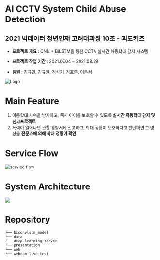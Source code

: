 # AI CCTV System Child Abuse Detection

2021 빅데이터 청년인재 고려대과정 10조 - 괴도키즈
---


- **프로젝트 개요** : CNN + BiLSTM을 통한 CCTV 실시간 아동학대 감지 시스템

- **프로젝트 작업 기간** : 2021.07.04 ~ 2021.08.28

- **팀원** : 김규민, 김규원, 김석기, 김호준, 이은서


![Logo](https://s3.us-west-2.amazonaws.com/secure.notion-static.com/26e41d62-5d22-48e0-ad00-712422ba4884/%EA%B4%B4%EB%8F%84%ED%80%B4%EC%A6%88.png?X-Amz-Algorithm=AWS4-HMAC-SHA256&X-Amz-Credential=AKIAT73L2G45O3KS52Y5%2F20210828%2Fus-west-2%2Fs3%2Faws4_request&X-Amz-Date=20210828T004045Z&X-Amz-Expires=86400&X-Amz-Signature=ba5ca45a58050060fd58e6fc02b63d7a1eb68909bdb626ca2267295647bd1932&X-Amz-SignedHeaders=host&response-content-disposition=filename%20%3D%22%25EA%25B4%25B4%25EB%258F%2584%25ED%2580%25B4%25EC%25A6%2588.png%22)

# Main Feature

1. 아동학대 지속을 방지하고, 즉시 아이를 보호할 수 있도록 **실시간 아동학대 감지 및 신고프로젝트**
2. 폭력이 일어나면 관할 경찰서에 신고하고, 학대 정황이 모호하다고 판단하면 그 영상을 **전문가에 의해 학대 정황이 확인**

# Service Flow

![service flow](https://s3.us-west-2.amazonaws.com/secure.notion-static.com/da14f93b-2785-426a-a980-ed89dcf59966/%E3%84%B4%E3%84%B7%E3%84%B1.png?X-Amz-Algorithm=AWS4-HMAC-SHA256&X-Amz-Credential=AKIAT73L2G45O3KS52Y5%2F20210828%2Fus-west-2%2Fs3%2Faws4_request&X-Amz-Date=20210828T004037Z&X-Amz-Expires=86400&X-Amz-Signature=b374bc6ace620946b6d7bcecf5933e91d9ab3705643c13796f490c2195f181cb&X-Amz-SignedHeaders=host&response-content-disposition=filename%20%3D%22%25E3%2584%25B4%25E3%2584%25B7%25E3%2584%25B1.png%22)


# System Architecture

![](https://s3.us-west-2.amazonaws.com/secure.notion-static.com/90ea0c7c-8e37-4940-8dc2-ce52bc4630f7/%EA%B7%B8%EB%A6%BC2.png?X-Amz-Algorithm=AWS4-HMAC-SHA256&X-Amz-Credential=AKIAT73L2G45O3KS52Y5%2F20210828%2Fus-west-2%2Fs3%2Faws4_request&X-Amz-Date=20210828T004104Z&X-Amz-Expires=86400&X-Amz-Signature=b9d047fa5a5a296cbdd4aeee4ac60be5797bec1e83399b6be2462ebcea6f2f79&X-Amz-SignedHeaders=host&response-content-disposition=filename%20%3D%22%25EA%25B7%25B8%25EB%25A6%25BC2.png%22)

# Repository


```
└── biconvlstm_model
└── data
└── deep-learning-server
└── presentation
└── web
└── webcam live test
```

